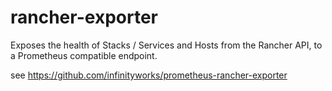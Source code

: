 # rancher-exporter
Exposes the health of Stacks / Services and Hosts from the Rancher API, to a Prometheus compatible endpoint.

see https://github.com/infinityworks/prometheus-rancher-exporter
